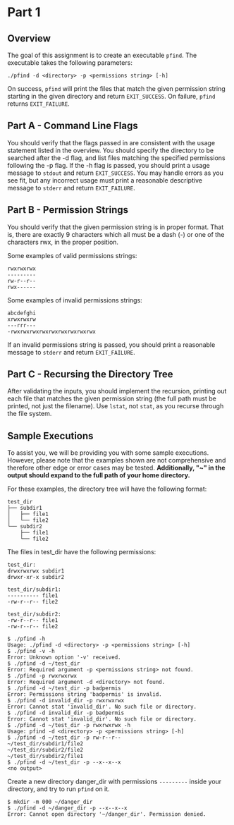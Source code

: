 # Part 1

## Overview 

The goal of this assignment is to create an executable `pfind`. The executable
takes the following parameters:

    ./pfind -d <directory> -p <permissions string> [-h]

On success, `pfind` will print the files that match the given permission string
starting in the given directory and return `EXIT_SUCCESS`. On failure, `pfind`
returns `EXIT_FAILURE`.

## Part A - Command Line Flags

You should verify that the flags passed in are consistent with the usage
statement listed in the overview. You should specify the directory to be
searched after the -d flag, and list files matching the specified permissions
following the -p flag. If the -h flag is passed, you should print a usage
message to `stdout` and return `EXIT_SUCCESS`. You may handle errors as you see
fit, but any incorrect usage must print a reasonable descriptive message to
`stderr` and return `EXIT_FAILURE`.

## Part B - Permission Strings

You should verify that the given permission string is in proper format. That is,
there are exactly 9 characters which all must be a dash (-) or one of the
characters rwx, in the proper position.

Some examples of valid permissions strings:

    rwxrwxrwx
    ---------
    rw-r--r--
    rwx------

Some examples of invalid permissions strings:

    abcdefghi
    xrwxrwxrw
    ---rrr---
    -rwxrwxrwxrwxrwxrwxrwxrwxrwx

If an invalid permissions string is passed, you should print a reasonable
message to `stderr` and return `EXIT_FAILURE`.

## Part C - Recursing the Directory Tree

After validating the inputs, you should implement the recursion, printing out
each file that matches the given permission string (the full path must be
printed, not just the filename). Use `lstat`, not `stat`, as you recurse through
the file system.

## Sample Executions

To assist you, we will be providing you with some sample executions. However,
please note that the examples shown are not comprehensive and therefore other
edge or error cases may be tested. **Additionally, "~" in the output should expand
to the full path of your home directory.**

For these examples, the directory tree will have the following format:


    test_dir
    ├── subdir1
    │   ├── file1
    │   └── file2
    └── subdir2
        ├── file1
        └── file2

    
The files in test_dir have the following permissions:

```
test_dir:
drwxrwxrwx subdir1
drwxr-xr-x subdir2

test_dir/subdir1:
---------- file1
-rw-r--r-- file2

test_dir/subdir2:
-rw-r--r-- file1
-rw-r--r-- file2
```
<!-- just so that it renders separately -->

    $ ./pfind -h
    Usage: ./pfind -d <directory> -p <permissions string> [-h]
    $ ./pfind -v -h
    Error: Unknown option '-v' received.
    $ ./pfind -d ~/test_dir
    Error: Required argument -p <permissions string> not found.
    $ ./pfind -p rwxrwxrwx
    Error: Required argument -d <directory> not found.
    $ ./pfind -d ~/test_dir -p badpermis
    Error: Permissions string 'badpermis' is invalid.
    $ ./pfind -d invalid_dir -p rwxrwxrwx
    Error: Cannot stat 'invalid_dir'. No such file or directory.
    $ ./pfind -d invalid_dir -p badpermis
    Error: Cannot stat 'invalid_dir'. No such file or directory.
    $ ./pfind -d ~/test_dir -p rwxrwxrwx -h
    Usage: pfind -d <directory> -p <permissions string> [-h]
    $ ./pfind -d ~/test_dir -p rw-r--r--
    ~/test_dir/subdir1/file2
    ~/test_dir/subdir2/file2
    ~/test_dir/subdir2/file1
    $ ./pfind -d ~/test_dir -p --x--x--x
    <no output>


Create a new directory danger_dir with permissions `---------` inside your
directory, and try to run `pfind` on it.

    $ mkdir -m 000 ~/danger_dir
    $ ./pfind -d ~/danger_dir -p --x--x--x
    Error: Cannot open directory '~/danger_dir'. Permission denied.
